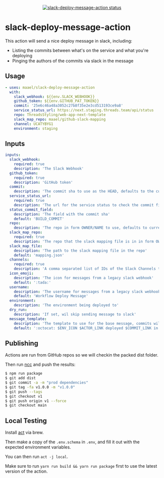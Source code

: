 <p align="center">
  <a href="https://github.com/maael/slack-deploy-message-action/actions"><img alt="slack-deploy-message-action status" src="https://github.com/maael/slack-deploy-message-action/workflows/build-test/badge.svg"></a>
</p>

# slack-deploy-message-action

This action will send a nice deploy message in slack, including:

- Listing the commits between what's on the service and what you're deploying
- Pinging the authors of the commits via slack in the message

## Usage

```yml
- uses: maael/slack-deploy-message-action
  with:
    slack_webhook: ${{env.SLACK_WEBHOOK}}
    github_token: ${{env.GITHUB_PAT_TOKEN}}
    commit: '25e6c46a48a3052c27b8f35e2e3cd513193ce9a8'
    service_status_url: https://next.staging.threads.team/api/status
    repo: ThreadsStyling/web-app-next-template
    slack_map_repo: maael/github-slack-mapping
    channel: UCATYBYG1
    environment: staging
```


## Inputs

```yml
inputs:
  slack_webhook:
    required: true
    description: 'The Slack Webhook'
  github_token:
    required: true
    description: 'GitHub token'
  commit:
    description: 'The commit sha to use as the HEAD, defaults to the current sha'
  service_status_url:
    required: true
    description: 'The url for the service status to check the commit field of'
  status_commit_field:
    description: 'The field with the commit sha'
    default: 'BUILD_COMMIT'
  repo:
    description: 'The repo in form OWNER/NAME to use, defaults to current'
  slack_map_repo:
    required: true
    description: 'The repo that the slack mapping file is in in form OWNER/NAME'
  slack_map_file:
    description: 'The path to the slack mapping file in the repo'
    default: 'mapping.json'
  channels:
    required: true
    description: 'A comma separated list of IDs of the Slack Channels to send to'
  icon_emoji:
    description: 'The icon for messages from a legacy slack webhook'
    default: ':tada:'
  username:
    description: 'The username for messages from a legacy slack webhook'
    default: 'Workflow Deploy Message'
  environment:
    description: 'The environment being deployed to'
  dry_run:
    description: 'If set, wil skip sending message to slack'
  message_template:
    description: 'The template to use for the base message, commits will be added as context blocks'
    default: ':octocat: $ENV_ICON $ACTOR_LINK deployed $COMMIT_LINK in $REPO_LINK to $ENV_LINK'
```

## Publishing

Actions are run from GitHub repos so we will checkin the packed dist folder.

Then run [ncc](https://github.com/zeit/ncc) and push the results:
```bash
$ npm run package
$ git add dist
$ git commit -a -m "prod dependencies"
$ git tag -fa v1.0.0 -m "v1.0.0"
$ git push --tags
$ git checkout v1
$ git push origin v1 --force
$ git checkout main
```

## Local Testing

Install [act](https://github.com/nektos/act) via brew.

Then make a copy of the `.env.schema` in `.env`, and fill it out with the expected environment variables.

You can then run `act -j local`.

Make sure to run `yarn run build && yarn run package` first to use the latest version of the action.
